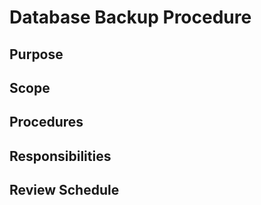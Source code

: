 # Database Backup Procedure

## Purpose

## Scope

## Procedures

## Responsibilities

## Review Schedule
